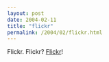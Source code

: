 ```yaml
---
layout: post
date: 2004-02-11
title: "flickr"
permalink: /2004/02/flickr.html
---
```


Flickr. Flickr? [Flickr](http://www.flickr.com/ "it's launched, i'm msippey")!
